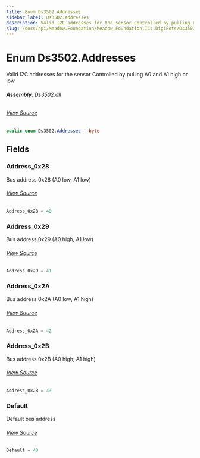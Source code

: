 ```yaml
---
title: Enum Ds3502.Addresses
sidebar_label: Ds3502.Addresses
description: Valid I2C addresses for the sensor Controlled by pulling A0 and A1 high or low
slug: /docs/api/Meadow.Foundation/Meadow.Foundation.ICs.DigiPots/Ds3502.Addresses
---
```

# Enum Ds3502.Addresses
Valid I2C addresses for the sensor
Controlled by pulling A0 and A1 high or low

###### **Assembly**: Ds3502.dll
###### [View Source](https://github.com/WildernessLabs/Meadow.Foundation.git/blob/develop/Source/Meadow.Foundation.Peripherals/ICs.DigiPots.Ds3502/Driver/Ds3502.Enums.cs#L9)
```csharp title="Declaration"
public enum Ds3502.Addresses : byte
```
## Fields
### Address_0x28
Bus address 0x28 (A0 low, A1 low)
###### [View Source](https://github.com/WildernessLabs/Meadow.Foundation.git/blob/develop/Source/Meadow.Foundation.Peripherals/ICs.DigiPots.Ds3502/Driver/Ds3502.Enums.cs#L14)
```csharp title="Declaration"
Address_0x28 = 40
```
### Address_0x29
Bus address 0x29 (A0 high, A1 low)
###### [View Source](https://github.com/WildernessLabs/Meadow.Foundation.git/blob/develop/Source/Meadow.Foundation.Peripherals/ICs.DigiPots.Ds3502/Driver/Ds3502.Enums.cs#L18)
```csharp title="Declaration"
Address_0x29 = 41
```
### Address_0x2A
Bus address 0x2A (A0 low, A1 high)
###### [View Source](https://github.com/WildernessLabs/Meadow.Foundation.git/blob/develop/Source/Meadow.Foundation.Peripherals/ICs.DigiPots.Ds3502/Driver/Ds3502.Enums.cs#L22)
```csharp title="Declaration"
Address_0x2A = 42
```
### Address_0x2B
Bus address 0x2B (A0 high, A1 high)
###### [View Source](https://github.com/WildernessLabs/Meadow.Foundation.git/blob/develop/Source/Meadow.Foundation.Peripherals/ICs.DigiPots.Ds3502/Driver/Ds3502.Enums.cs#L26)
```csharp title="Declaration"
Address_0x2B = 43
```
### Default
Default bus address
###### [View Source](https://github.com/WildernessLabs/Meadow.Foundation.git/blob/develop/Source/Meadow.Foundation.Peripherals/ICs.DigiPots.Ds3502/Driver/Ds3502.Enums.cs#L30)
```csharp title="Declaration"
Default = 40
```
